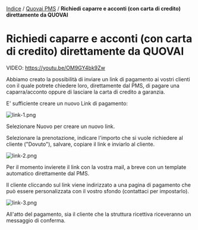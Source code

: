 [Indice](index.md) / [Quovai PMS](quovai-pms-it.md) / **Richiedi caparre e acconti (con carta di credito) direttamente da QUOVAI**

# Richiedi caparre e acconti (con carta di credito) direttamente da QUOVAI

VIDEO: https://youtu.be/OM9GY4bk9Zw


Abbiamo creato la possibilità di inviare un link di pagamento ai vostri clienti con il quale potrete chiedere loro, direttamente dal PMS, di pagare una caparra/acconto oppure di lasciare la carta di credito a garanzia.

E' sufficiente creare un nuovo Link di pagamento:

 ![link-1.png](https://quovai.zendesk.com/hc/article_attachments/360005494057/link-1.png)

Selezionare Nuovo per creare un nuovo link.

Selezionare la prenotazione, indicare l'importo che si vuole richiedere al cliente ("Dovuto"), salvare, copiare il link e inviarlo al cliente.

 ![link-2.png](https://quovai.zendesk.com/hc/article_attachments/360005494077/link-2.png)

Per il momento invierete il link con la vostra mail, a breve con un template automatico direttamente dal PMS.

Il cliente cliccando sul link viene indirizzato a una pagina di pagamento che può essere personalizzata con il vostro sfondo (contattaci per impostarlo).

![link-3.png](https://quovai.zendesk.com/hc/article_attachments/360005494097/link-3.png)

All'atto del pagamento, sia il cliente che la struttura ricettiva riceveranno un messaggio di conferma.
